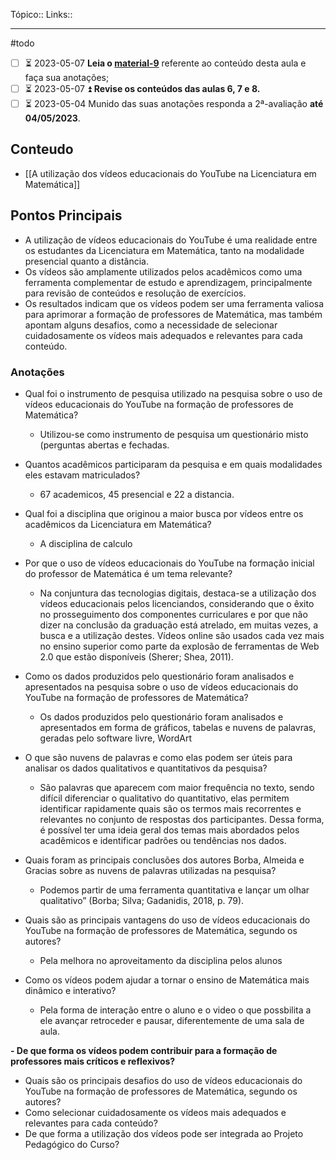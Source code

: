 Tópico::
Links::

---
#todo 
- [ ] ⏳ 2023-05-07   **Leia o [material-9](https://ava.uft.edu.br/ead/mod/resource/view.php?id=46331 "material-9")** referente ao conteúdo desta aula e faça sua anotações;
- [ ] ⏳ 2023-05-07 ⏫  **Revise os conteúdos das aulas 6, 7 e 8.**
- [ ] ⏳ 2023-05-04  Munido das suas anotações responda a 2ª-avaliação **até 04/05/2023**.

## Conteudo

- [[A utilização dos vídeos educacionais do YouTube na Licenciatura em Matemática]]

## Pontos Principais

- A utilização de vídeos educacionais do YouTube é uma realidade entre os estudantes da Licenciatura em Matemática, tanto na modalidade presencial quanto a distância.
- Os vídeos são amplamente utilizados pelos acadêmicos como uma ferramenta complementar de estudo e aprendizagem, principalmente para revisão de conteúdos e resolução de exercícios.
- Os resultados indicam que os vídeos podem ser uma ferramenta valiosa para aprimorar a formação de professores de Matemática, mas também apontam alguns desafios, como a necessidade de selecionar cuidadosamente os vídeos mais adequados e relevantes para cada conteúdo. 

### Anotações

- Qual foi o instrumento de pesquisa utilizado na pesquisa sobre o uso de vídeos educacionais do YouTube na formação de professores de Matemática?
	- Utilizou-se como instrumento de pesquisa um questionário misto (perguntas abertas e fechadas.

- Quantos acadêmicos participaram da pesquisa e em quais modalidades eles estavam matriculados?
	- 67 academicos, 45 presencial e 22 a distancia.

- Qual foi a disciplina que originou a maior busca por vídeos entre os acadêmicos da Licenciatura em Matemática?
	- A disciplina de calculo

- Por que o uso de vídeos educacionais do YouTube na formação inicial do professor de Matemática é um tema relevante?
	- Na conjuntura das tecnologias digitais, destaca-se a utilização dos vídeos educacionais  pelos  licenciandos,  considerando  que  o  êxito  no  prosseguimento  dos componentes curriculares e por que não dizer na conclusão da graduação está atrelado, em muitas vezes, a busca e a utilização destes. Vídeos online são usados cada vez mais no  ensino  superior  como  parte  da  explosão  de  ferramentas  de  Web  2.0  que  estão disponíveis (Sherer; Shea, 2011).  

- Como os dados produzidos pelo questionário foram analisados e apresentados na pesquisa sobre o uso de vídeos educacionais do YouTube na formação de professores de Matemática?
	- Os dados produzidos pelo questionário foram analisados e apresentados em forma de gráficos, tabelas e nuvens de palavras, geradas pelo software livre, WordArt

- O que são nuvens de palavras e como elas podem ser úteis para analisar os dados qualitativos e quantitativos da pesquisa?
	- São palavras  que  aparecem  com  maior  frequência  no  texto,  sendo  difícil  diferenciar  o qualitativo do quantitativo, elas permitem identificar rapidamente quais são os termos mais recorrentes e relevantes no conjunto de respostas dos participantes. Dessa forma, é possível ter uma ideia geral dos temas mais abordados pelos acadêmicos e identificar padrões ou tendências nos dados.

- Quais foram as principais conclusões dos autores Borba, Almeida e Gracias sobre as nuvens de palavras utilizadas na pesquisa?
	-  Podemos  partir  de  uma ferramenta quantitativa e lançar um olhar qualitativo” (Borba; Silva; Gadanidis, 2018, p. 79).

- Quais são as principais vantagens do uso de vídeos educacionais do YouTube na formação de professores de Matemática, segundo os autores?
	- Pela melhora no aproveitamento da disciplina pelos alunos

- Como os vídeos podem ajudar a tornar o ensino de Matemática mais dinâmico e interativo?
	-  Pela forma de interação entre o aluno e o video o que possbilita a ele avançar retroceder e pausar, diferentemente de uma sala de aula.

**- De que forma os vídeos podem contribuir para a formação de professores mais críticos e reflexivos?**


- Quais são os principais desafios do uso de vídeos educacionais do YouTube na formação de professores de Matemática, segundo os autores?
- Como selecionar cuidadosamente os vídeos mais adequados e relevantes para cada conteúdo?
- De que forma a utilização dos vídeos pode ser integrada ao Projeto Pedagógico do Curso?
